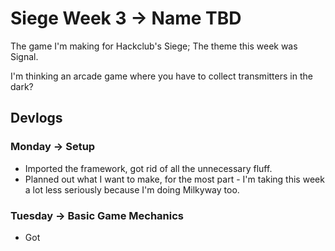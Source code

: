 # Siege Week 3 -> Name TBD
The game I'm making for Hackclub's Siege; The theme this week was Signal.

I'm thinking an arcade game where you have to collect transmitters in the dark?

## Devlogs
### Monday -> Setup
- Imported the framework, got rid of all the unnecessary fluff.
- Planned out what I want to make, for the most part - I'm taking this week a lot less seriously because I'm doing Milkyway too.
### Tuesday -> Basic Game Mechanics
- Got 